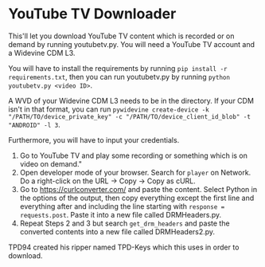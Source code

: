 # YouTube TV Downloader

This'll let you download YouTube TV content which is recorded or on demand by running youtubetv.py. You will need a YouTube TV account and a Widevine CDM L3.

You will have to install the requirements by running `pip install -r requirements.txt`, then you can run youtubetv.py by running `python youtubetv.py <video ID>`.

A WVD of your Widevine CDM L3 needs to be in the directory. If your CDM isn't in that format, you can run `pywidevine create-device -k "/PATH/TO/device_private_key" -c "/PATH/TO/device_client_id_blob" -t "ANDROID" -l 3`.

Furthermore, you will have to input your credentials.

1. Go to YouTube TV and play some recording or something which is on video on demand."
2. Open developer mode of your browser. Search for `player` on Network. Do a right-click on the URL -> Copy -> Copy as cURL.
3. Go to https://curlconverter.com/ and paste the content. Select Python in the options of the output, then copy everything except the first line and everything after and including the line starting with `response = requests.post`. Paste it into a new file called DRMHeaders.py.
4. Repeat Steps 2 and 3 but search `get_drm_headers` and paste the converted contents into a new file called DRMHeaders2.py.

TPD94 created his ripper named TPD-Keys which this uses in order to download.
